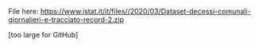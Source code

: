 File here: https://www.istat.it/it/files//2020/03/Dataset-decessi-comunali-giornalieri-e-tracciato-record-2.zip

[too large for GitHub]
